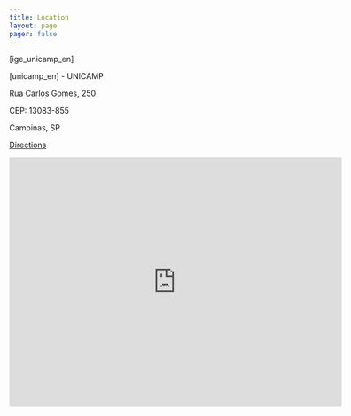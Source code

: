 ```yaml
---
title: Location
layout: page
pager: false
---
```


[ige_unicamp_en]

[unicamp_en] - UNICAMP

Rua Carlos Gomes, 250

CEP: 13083-855

Campinas, SP

[Directions](https://goo.gl/maps/QXzKHZyqs7m)


<iframe src="https://www.google.com/maps/embed?pb=!1m14!1m8!1m3!1d3677.6377632102945!2d-47.0691408!3d-22.8158825!3m2!1i1024!2i768!4f13.1!3m3!1m2!1s0x94c8c14d9188f31f%3A0x26325e065fe91f27!2sInstituto%20de%20Geoci%C3%AAncias%20da%20Universidade%20Estadual%20de%20Campinas!5e0!3m2!1spt-BR!2sbr!4v1586206252851!5m2!1spt-BR!2sbr" width="600" height="450" frameborder="0" style="border:0;" allowfullscreen="" aria-hidden="false" tabindex="0"></iframe>
